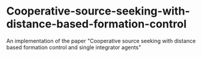 # Cooperative-source-seeking-with-distance-based-formation-control
An implementation of the paper "Cooperative source seeking with distance based formation control and single integrator agents"
